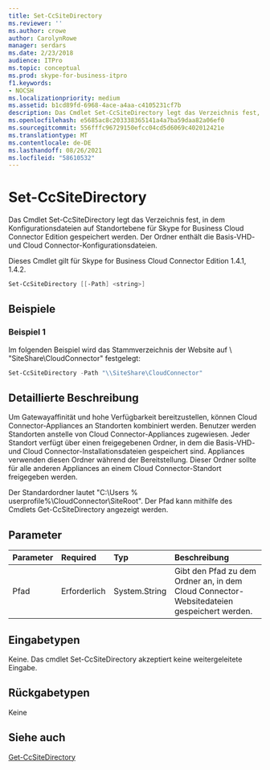 ```yaml
---
title: Set-CcSiteDirectory
ms.reviewer: ''
ms.author: crowe
author: CarolynRowe
manager: serdars
ms.date: 2/23/2018
audience: ITPro
ms.topic: conceptual
ms.prod: skype-for-business-itpro
f1.keywords:
- NOCSH
ms.localizationpriority: medium
ms.assetid: b1cd89fd-6968-4ace-a4aa-c4105231cf7b
description: Das Cmdlet Set-CcSiteDirectory legt das Verzeichnis fest, in dem Konfigurationsdateien auf Standortebene für Skype for Business Cloud Connector Edition gespeichert werden. Der Ordner enthält die Basis-VHD- und Cloud Connector-Konfigurationsdateien.
ms.openlocfilehash: e5685ac8c203338365141a4a7ba59daa82a06ef0
ms.sourcegitcommit: 556fffc96729150efcc04cd5d6069c402012421e
ms.translationtype: MT
ms.contentlocale: de-DE
ms.lasthandoff: 08/26/2021
ms.locfileid: "58610532"
---
```

# <a name="set-ccsitedirectory"></a>Set-CcSiteDirectory
 
Das Cmdlet Set-CcSiteDirectory legt das Verzeichnis fest, in dem Konfigurationsdateien auf Standortebene für Skype for Business Cloud Connector Edition gespeichert werden. Der Ordner enthält die Basis-VHD- und Cloud Connector-Konfigurationsdateien.
  
Dieses Cmdlet gilt für Skype for Business Cloud Connector Edition 1.4.1, 1.4.2.
  
```powershell
Set-CcSiteDirectory [[-Path] <string>]
```

## <a name="examples"></a>Beispiele
<a name="Examples"> </a>

### <a name="example-1"></a>Beispiel 1

Im folgenden Beispiel wird das Stammverzeichnis der Website auf \\ "SiteShare\CloudConnector" festgelegt:
  
```powershell
Set-CcSiteDirectory -Path "\\SiteShare\CloudConnector"
```

## <a name="detailed-description"></a>Detaillierte Beschreibung
<a name="DetailedDescription"> </a>

Um Gatewayaffinität und hohe Verfügbarkeit bereitzustellen, können Cloud Connector-Appliances an Standorten kombiniert werden. Benutzer werden Standorten anstelle von Cloud Connector-Appliances zugewiesen. Jeder Standort verfügt über einen freigegebenen Ordner, in dem die Basis-VHD- und Cloud Connector-Installationsdateien gespeichert sind. Appliances verwenden diesen Ordner während der Bereitstellung. Dieser Ordner sollte für alle anderen Appliances an einem Cloud Connector-Standort freigegeben werden.
  
Der Standardordner lautet "C:\Users \% userprofile%\CloudConnector\SiteRoot". Der Pfad kann mithilfe des Cmdlets Get-CcSiteDirectory angezeigt werden.
  
## <a name="parameters"></a>Parameter
<a name="DetailedDescription"> </a>

|**Parameter**|**Required**|**Typ**|**Beschreibung**|
|:-----|:-----|:-----|:-----|
| Pfad <br/> | Erforderlich <br/> | System.String <br/> |Gibt den Pfad zu dem Ordner an, in dem Cloud Connector-Websitedateien gespeichert werden.  <br/> |
   
## <a name="input-types"></a>Eingabetypen
<a name="InputTypes"> </a>

Keine. Das cmdlet Set-CcSiteDirectory akzeptiert keine weitergeleitete Eingabe.
  
## <a name="return-types"></a>Rückgabetypen
<a name="ReturnTypes"> </a>

Keine
  
## <a name="see-also"></a>Siehe auch
<a name="ReturnTypes"> </a>

[Get-CcSiteDirectory](get-ccsitedirectory.md)
  

